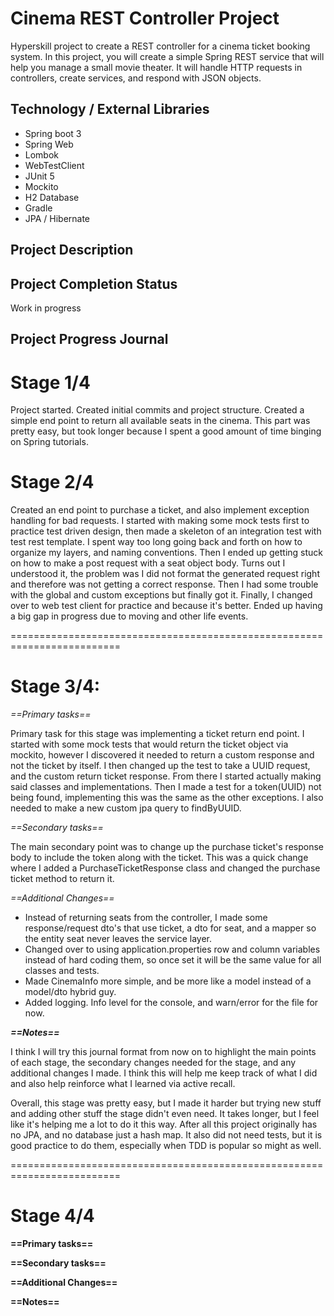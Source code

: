 # Cinema REST Controller Project
Hyperskill project to create a REST controller for a cinema ticket booking system. 
In this project, you will create a simple Spring REST service that will help you manage
a small movie theater. It will handle HTTP requests in controllers, create services, 
and respond with JSON objects.

## Technology / External Libraries
- Spring boot 3
- Spring Web
- Lombok
- WebTestClient
- JUnit 5
- Mockito
- H2 Database
- Gradle
- JPA / Hibernate

## Project Description

## Project Completion Status
Work in progress

## Project Progress Journal

# Stage 1/4

Project started. Created initial commits and project structure. Created a simple end point to return all
available seats in the cinema. This part was pretty easy, but took longer because I spent a good amount of time 
binging on Spring tutorials.


# Stage 2/4

Created an end point to purchase a ticket, and also implement exception handling for bad requests.
I started with making some mock tests first to practice test driven design, then made a skeleton of an integration test 
with test rest template. I spent way too long going back and forth on how to organize my layers, and naming conventions. 
Then I ended up getting stuck on how to make a post request with a seat object body. Turns out I understood it, the 
problem was I did not format the generated request right and therefore was not getting a correct response. Then I had 
some trouble with the global and custom exceptions but finally got it. Finally, I changed over to web test client for practice
and because it's better. Ended up having a big gap in progress due to moving and other life events.

=========================================================================

# Stage 3/4:

*==Primary tasks==*

Primary task for this stage was implementing a ticket return end point. I started with some mock tests that would return
the ticket object via mockito, however I discovered it needed to return a custom response and not the ticket by itself.
I then changed up the test to take a UUID request, and the custom return ticket response. From there I started actually
making said classes and implementations. Then I made a test for a token(UUID) not being found, implementing this was the
same as the other exceptions. I also needed to make a new custom jpa query to findByUUID.

*==Secondary tasks==*

The main secondary point was to change up the purchase ticket's response body to include the token along with the ticket.
This was a quick change where I added a PurchaseTicketResponse class and changed the purchase ticket method to return it.

*==Additional Changes==*

- Instead of returning seats from the controller, I made some response/request dto's that use ticket, a dto for seat, and
a mapper so the entity seat never leaves the service layer.
- Changed over to using application.properties row and column variables instead of hard coding them, so once set it will
be the same value for all classes and tests.
- Made CinemaInfo more simple, and be more like a model instead of a model/dto hybrid guy.
- Added logging. Info level for the console, and warn/error for the file for now.

***==Notes==***

I think I will try this journal format from now on to highlight the main points of each stage, the secondary changes 
needed for the stage, and any additional changes I made. I think this will help me keep track of what I did and also help
reinforce what I learned via active recall. 

Overall, this stage was pretty easy, but I made it harder but trying new stuff and adding other stuff the stage didn't even
need. It takes longer, but I feel like it's helping me a lot to do it this way. After all this project originally has no
JPA, and no database just a hash map. It also did not need tests, but it is good practice to do them, especially when TDD
is popular so might as well.

=========================================================================

# Stage 4/4

**==Primary tasks==**

**==Secondary tasks==**

**==Additional Changes==**

**==Notes==**